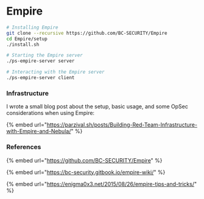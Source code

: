 # Empire

```bash
# Installing Empire
git clone --recursive https://github.com/BC-SECURITY/Empire
cd Empire/setup
./install.sh

# Starting the Empire server
./ps-empire-server server

# Interacting with the Empire server
./ps-empire-server client
```

### Infrastructure

I wrote a small blog post about the setup, basic usage, and some OpSec considerations when using Empire:

{% embed url="https://parzival.sh/posts/Building-Red-Team-Infrastructure-with-Empire-and-Nebula/" %}

### References

{% embed url="https://github.com/BC-SECURITY/Empire" %}

{% embed url="https://bc-security.gitbook.io/empire-wiki/" %}

{% embed url="https://enigma0x3.net/2015/08/26/empire-tips-and-tricks/" %}

